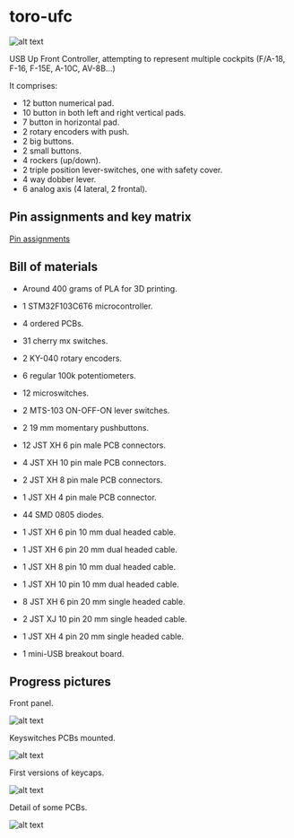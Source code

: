 # toro-ufc

![alt text](https://github.com/mustang51/toro-ufc/blob/main/3d/ufc.png?raw=true)

USB Up Front Controller, attempting to represent multiple cockpits (F/A-18, F-16, F-15E, A-10C, AV-8B...)

It comprises:

* 12 button numerical pad.
* 10 button in both left and right vertical pads.
* 7 button in horizontal pad.
* 2 rotary encoders with push.
* 2 big buttons.
* 2 small buttons.
* 4 rockers (up/down).
* 2 triple position lever-switches, one with safety cover.
* 4 way dobber lever.
* 6 analog axis (4 lateral, 2 frontal).

## Pin assignments and key matrix

[Pin assignments](doc/pin_assignments.md)

## Bill of materials

* Around 400 grams of PLA for 3D printing.

* 1 STM32F103C6T6 microcontroller.

* 4 ordered PCBs.

* 31 cherry mx switches.

* 2 KY-040 rotary encoders.

* 6 regular 100k potentiometers.

* 12 microswitches.

* 2 MTS-103 ON-OFF-ON lever switches.

* 2 19 mm momentary pushbuttons.

* 12 JST XH 6 pin male PCB connectors.

* 4 JST XH 10 pin male PCB connectors.

* 2 JST XH 8 pin male PCB connectors.

* 1 JST XH 4 pin male PCB connector.

* 44 SMD 0805 diodes.

* 1 JST XH 6 pin 10 mm dual headed cable.

* 1 JST XH 6 pin 20 mm dual headed cable.

* 1 JST XH 8 pin 10 mm dual headed cable.

* 1 JST XH 10 pin 10 mm dual headed cable.

* 8 JST XH 6 pin 20 mm single headed cable.

* 2 JST XJ 10 pin 20 mm single headed cable.

* 1 JST XH 4 pin 20 mm single headed cable.

* 1 mini-USB breakout board.

## Progress pictures

Front panel.

![alt text](https://github.com/mustang51/toro-ufc/blob/main/doc/progress1/1.jpg?raw=true)

Keyswitches PCBs mounted.

![alt text](https://github.com/mustang51/toro-ufc/blob/main/doc/progress1/2.jpg?raw=true)

First versions of keycaps.

![alt text](https://github.com/mustang51/toro-ufc/blob/main/doc/progress1/3.jpg?raw=true)

Detail of some PCBs.

![alt text](https://github.com/mustang51/toro-ufc/blob/main/doc/progress1/4.jpg?raw=true)
